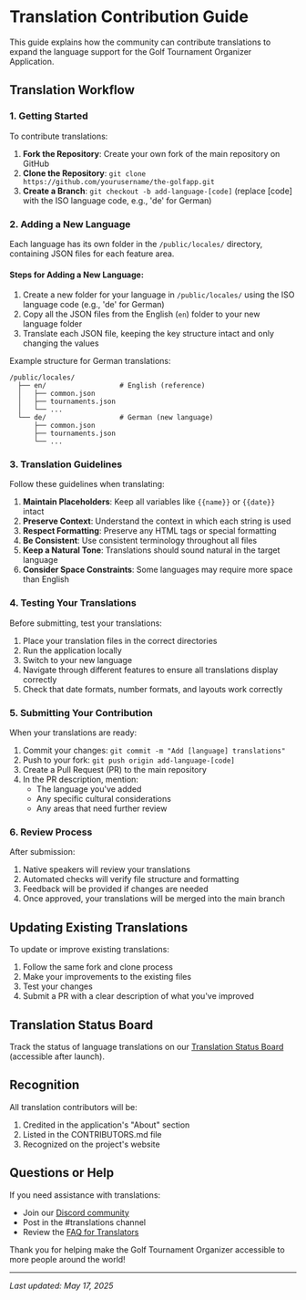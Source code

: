 # Translation Contribution Guide

This guide explains how the community can contribute translations to expand the language support for the Golf Tournament Organizer Application.

## Translation Workflow

### 1. Getting Started

To contribute translations:

1. **Fork the Repository**: Create your own fork of the main repository on GitHub
2. **Clone the Repository**: `git clone https://github.com/yourusername/the-golfapp.git`
3. **Create a Branch**: `git checkout -b add-language-[code]` (replace [code] with the ISO language code, e.g., 'de' for German)

### 2. Adding a New Language

Each language has its own folder in the `/public/locales/` directory, containing JSON files for each feature area.

#### Steps for Adding a New Language:

1. Create a new folder for your language in `/public/locales/` using the ISO language code (e.g., 'de' for German)
2. Copy all the JSON files from the English (`en`) folder to your new language folder
3. Translate each JSON file, keeping the key structure intact and only changing the values

Example structure for German translations:
```
/public/locales/
  ├── en/                  # English (reference)
  │   ├── common.json
  │   ├── tournaments.json
  │   └── ...
  └── de/                  # German (new language)
      ├── common.json
      ├── tournaments.json
      └── ...
```

### 3. Translation Guidelines

Follow these guidelines when translating:

1. **Maintain Placeholders**: Keep all variables like `{{name}}` or `{{date}}` intact
2. **Preserve Context**: Understand the context in which each string is used
3. **Respect Formatting**: Preserve any HTML tags or special formatting
4. **Be Consistent**: Use consistent terminology throughout all files
5. **Keep a Natural Tone**: Translations should sound natural in the target language
6. **Consider Space Constraints**: Some languages may require more space than English

### 4. Testing Your Translations

Before submitting, test your translations:

1. Place your translation files in the correct directories
2. Run the application locally
3. Switch to your new language
4. Navigate through different features to ensure all translations display correctly
5. Check that date formats, number formats, and layouts work correctly

### 5. Submitting Your Contribution

When your translations are ready:

1. Commit your changes: `git commit -m "Add [language] translations"`
2. Push to your fork: `git push origin add-language-[code]`
3. Create a Pull Request (PR) to the main repository
4. In the PR description, mention:
   - The language you've added
   - Any specific cultural considerations
   - Any areas that need further review

### 6. Review Process

After submission:

1. Native speakers will review your translations
2. Automated checks will verify file structure and formatting
3. Feedback will be provided if changes are needed
4. Once approved, your translations will be merged into the main branch

## Updating Existing Translations

To update or improve existing translations:

1. Follow the same fork and clone process
2. Make your improvements to the existing files
3. Test your changes
4. Submit a PR with a clear description of what you've improved

## Translation Status Board

Track the status of language translations on our [Translation Status Board](https://golfapp.com/translation-status) (accessible after launch).

## Recognition

All translation contributors will be:

1. Credited in the application's "About" section
2. Listed in the CONTRIBUTORS.md file
3. Recognized on the project's website

## Questions or Help

If you need assistance with translations:

- Join our [Discord community](https://discord.gg/golfapp)
- Post in the #translations channel
- Review the [FAQ for Translators](https://golfapp.com/translation-faq)

Thank you for helping make the Golf Tournament Organizer accessible to more people around the world!

---

*Last updated: May 17, 2025*
